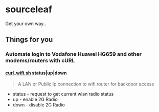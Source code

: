 # sourceleaf
Get your own way..

## Things for you

### Automate login to Vodafone Huawei HG659 and other modems/routers with cURL
#### [curl_wifi.sh](https://github.com/sourceplant/sourceleaf/blob/master/curl_wifi.sh) status|up|down <username> <password>
> A LAN or Public Ip connection to wifi router for backdoor access
* status  - request to get current wlan radio status
* up      - enable 2G Radio
* down    - disable 2G Radio

